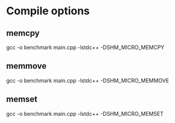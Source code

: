 # Compile options

## memcpy

gcc -o benchmark main.cpp -lstdc++ -DSHM_MICRO_MEMCPY

## memmove

gcc -o benchmark main.cpp -lstdc++ -DSHM_MICRO_MEMMOVE

## memset

gcc -o benchmark main.cpp -lstdc++ -DSHM_MICRO_MEMSET